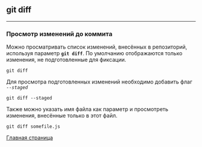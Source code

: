 ## git diff

---

### Просмотр изменений до коммита

Можно просматривать список изменений, внесённых в репозиторий, используя параметр **`git diff`**. По умолчанию отображаются только изменения, не подготовленные для фиксации.

~~~
git diff
~~~

Для просмотра подготовленных изменений необходимо добавить флаг *`--staged`*

~~~
git diff --staged
~~~

Также можно указать имя файла как параметр и просмотреть изменения, внесённые только в этот файл.

~~~
git diff somefile.js
~~~

[Главная страница](/readme.md)